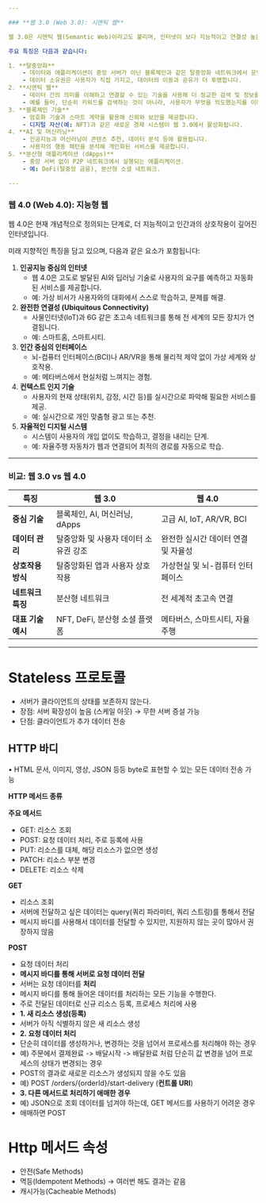 ```yaml
---

### **웹 3.0 (Web 3.0): 시맨틱 웹**

웹 3.0은 시맨틱 웹(Semantic Web)이라고도 불리며, 인터넷이 보다 지능적이고 연결성 높은 방향으로 진화한 단계를 말합니다.

주요 특징은 다음과 같습니다:

1. **탈중앙화**
    - 데이터와 애플리케이션이 중앙 서버가 아닌 블록체인과 같은 탈중앙화 네트워크에서 운영됩니다.
    - 데이터 소유권은 사용자가 직접 가지고, 데이터의 이동과 공유가 더 투명합니다.
2. **시맨틱 웹**
    - 데이터 간의 의미를 이해하고 연결할 수 있는 기술을 사용해 더 정교한 검색 및 정보를 제공합니다.
    - 예를 들어, 단순히 키워드를 검색하는 것이 아니라, 사용자가 무엇을 의도했는지를 이해하는 검색이 가능.
3. **블록체인 기술**
    - 암호화 기술과 스마트 계약을 활용해 신뢰와 보안을 제공합니다.
    - 디지털 자산(예: NFT)과 같은 새로운 경제 시스템이 웹 3.0에서 활성화됩니다.
4. **AI 및 머신러닝**
    - 인공지능과 머신러닝이 콘텐츠 추천, 데이터 분석 등에 활용됩니다.
    - 사용자의 행동 패턴을 분석해 개인화된 서비스를 제공합니다.
5. **분산형 애플리케이션 (dApps)**
    - 중앙 서버 없이 P2P 네트워크에서 실행되는 애플리케이션.
    - 예: DeFi(탈중앙 금융), 분산형 소셜 네트워크.

---
```


### **웹 4.0 (Web 4.0): 지능형 웹**

웹 4.0은 현재 개념적으로 정의되는 단계로, 더 지능적이고 인간과의 상호작용이 깊어진 인터넷입니다.

미래 지향적인 특징을 담고 있으며, 다음과 같은 요소가 포함됩니다:

1. **인공지능 중심의 인터넷**
   - 웹 4.0은 고도로 발달된 AI와 딥러닝 기술로 사용자의 요구를 예측하고 자동화된 서비스를 제공합니다.
   - 예: 가상 비서가 사용자와의 대화에서 스스로 학습하고, 문제를 해결.
2. **완전한 연결성 (Ubiquitous Connectivity)**
   - 사물인터넷(IoT)과 6G 같은 초고속 네트워크를 통해 전 세계의 모든 장치가 연결됩니다.
   - 예: 스마트홈, 스마트시티.
3. **인간 중심의 인터페이스**
   - 뇌-컴퓨터 인터페이스(BCI)나 AR/VR을 통해 물리적 제약 없이 가상 세계와 상호작용.
   - 예: 메타버스에서 현실처럼 느껴지는 경험.
4. **컨텍스트 인지 기술**
   - 사용자의 현재 상태(위치, 감정, 시간 등)를 실시간으로 파악해 필요한 서비스를 제공.
   - 예: 실시간으로 개인 맞춤형 광고 또는 추천.
5. **자율적인 디지털 시스템**
   - 시스템이 사용자의 개입 없이도 학습하고, 결정을 내리는 단계.
   - 예: 자율주행 자동차가 웹과 연결되어 최적의 경로를 자동으로 학습.

---

### **비교: 웹 3.0 vs 웹 4.0**

| **특징**           | **웹 3.0**                            | **웹 4.0**                          |
| ------------------ | ------------------------------------- | ----------------------------------- |
| **중심 기술**      | 블록체인, AI, 머신러닝, dApps         | 고급 AI, IoT, AR/VR, BCI            |
| **데이터 관리**    | 탈중앙화 및 사용자 데이터 소유권 강조 | 완전한 실시간 데이터 연결 및 자율성 |
| **상호작용 방식**  | 탈중앙화된 앱과 사용자 상호작용       | 가상현실 및 뇌-컴퓨터 인터페이스    |
| **네트워크 특징**  | 분산형 네트워크                       | 전 세계적 초고속 연결               |
| **대표 기술 예시** | NFT, DeFi, 분산형 소셜 플랫폼         | 메타버스, 스마트시티, 자율주행      |

---

# Stateless 프로토콜

- 서버가 클라이언트의 상태를 보존하지 않는다.
- 장점: 서버 확장성이 높음 (스케일 아웃) → 무한 서버 증설 가능
- 단점: 클라이언트가 추가 데이터 전송

## HTTP 바디

• HTML 문서, 이미지, 영상, JSON 등등 byte로 표현할 수 있는 모든 데이터 전송 가능

**HTTP 메서드 종류**

**주요 메서드**

- GET: 리소스 조회
- POST: 요청 데이터 처리, 주로 등록에 사용
- PUT: 리소스를 대체, 해당 리소스가 없으면 생성
- PATCH: 리소스 부분 변경
- DELETE: 리소스 삭제

**GET**

- 리소스 조회
- 서버에 전달하고 싶은 데이터는 query(쿼리 파라미터, 쿼리 스트링)를 통해서 전달
- 메시지 바디를 사용해서 데이터를 전달할 수 있지만, 지원하지 않는 곳이 많아서 권장하지 않음

**POST**

- 요청 데이터 처리
- **메시지 바디를 통해 서버로 요청 데이터 전달**
- 서버는 요청 데이터를 **처리**
- 메시지 바디를 통해 들어온 데이터를 처리하는 모든 기능을 수행한다.
- 주로 전달된 데이터로 신규 리소스 등록, 프로세스 처리에 사용
- **1. 새 리소스 생성(등록)**
- 서버가 아직 식별하지 않은 새 리소스 생성
- **2. 요청 데이터 처리**
- 단순히 데이터를 생성하거나, 변경하는 것을 넘어서 프로세스를 처리해야 하는 경우
- 예) 주문에서 결제완료 -> 배달시작 -> 배달완료 처럼 단순히 값 변경을 넘어 프로세스의 상태가 변경되는 경우
- POST의 결과로 새로운 리소스가 생성되지 않을 수도 있음
- 예) POST /orders/{orderId}/start-delivery (**컨트롤 URI**)
- **3. 다른 메서드로 처리하기 애매한 경우**
- 예) JSON으로 조회 데이터를 넘겨야 하는데, GET 메서드를 사용하기 어려운 경우
- 애매하면 POST

# Http 메서드 속성

- 안전(Safe Methods)
- 멱등(Idempotent Methods) → 여러번 해도 결과는 같음
- 캐시가능(Cacheable Methods)
